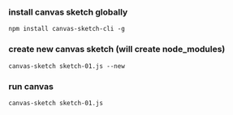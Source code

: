 ### install canvas sketch globally

```console
npm install canvas-sketch-cli -g
```

### create new canvas sketch (will create node_modules)

```console
canvas-sketch sketch-01.js --new
```

### run canvas

```console
canvas-sketch sketch-01.js
```

